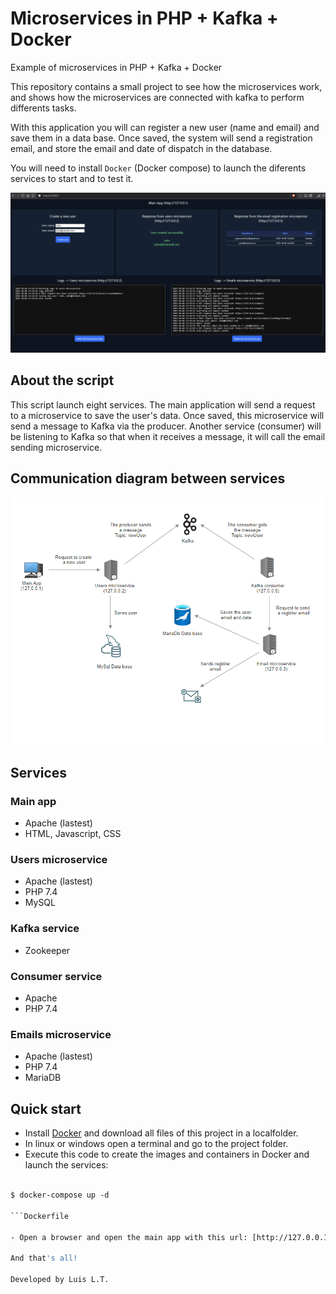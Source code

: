 # Microservices in PHP + Kafka + Docker
Example of microservices in PHP + Kafka + Docker

This repository contains a small project to see how the microservices work, and shows how the microservices are connected with kafka to perform differents tasks.

With this application you will can register a new user (name and email) and save them in a data base. Once saved, the system will send a registration email, and store the email and date of dispatch in the database.

You will need to install `Docker` (Docker compose) to launch the diferents services to start and to test it.

![Alt text](screenshot.png)

## About the script

This script launch eight services. The main application will send a request to a microservice to save the user's data. Once saved, this microservice will send a message to Kafka via the producer. Another service (consumer) will be listening to Kafka so that when it receives a message, it will call the email sending microservice.

## Communication diagram between services

![Alt text](diagram.png)

## Services

### Main app
- Apache (lastest)
- HTML, Javascript, CSS

### Users microservice
- Apache (lastest)
- PHP 7.4
- MySQL

### Kafka service
- Zookeeper

### Consumer service
- Apache
- PHP 7.4

### Emails microservice
- Apache (lastest)
- PHP 7.4
- MariaDB

## Quick start

- Install [Docker](https://www.docker.com/products/docker-desktop/) and download all files of this project in a localfolder. 
- In linux or windows open a terminal and go to the project folder.
- Execute this code to create the images and containers in Docker and launch the services:

```Dockerfile

$ docker-compose up -d

```Dockerfile

- Open a browser and open the main app with this url: [http://127.0.0.1/](http://127.0.0.1/)

And that's all!

Developed by Luis L.T.
